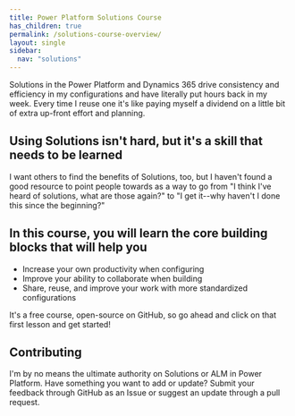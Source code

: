 ```yaml
---
title: Power Platform Solutions Course
has_children: true
permalink: /solutions-course-overview/
layout: single
sidebar:
  nav: "solutions"
---
```


Solutions in the Power Platform and Dynamics 365 drive consistency and efficiency in my configurations and have literally put hours back in my week. Every time I reuse one it's like paying myself a dividend on a little bit of extra up-front effort and planning.

## Using Solutions isn't hard, but it's a skill that needs to be learned

I want others to find the benefits of Solutions, too, but I haven't found a good resource to point people towards as a way to go from "I think I've heard of solutions, what are those again?" to "I get it--why haven't I done this since the beginning?"

## In this course, you will learn the core building blocks that will help you

- Increase your own productivity when configuring 
- Improve your ability to collaborate when building
- Share, reuse, and improve your work with more standardized configurations

It's a free course, open-source on GitHub, so go ahead and click on that first lesson and get started!

## Contributing

I'm by no means the ultimate authority on Solutions or ALM in Power Platform. Have something you want to add or update? Submit your feedback through GitHub as an Issue or suggest an update through a pull request.
